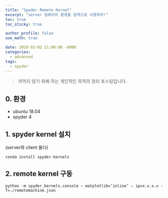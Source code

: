 ```yaml
---
title: "Spyder Remote Kernel"
excerpt: "server 컴퓨터의 환경을 원격으로 사용하자!"
toc: true
toc_sticky: true

author_profile: false
use_math: true

date: 2020-03-02 21:00:00 -0000
categories: 
  - advanced
tags:
  - spyder
---
```

> 까먹지 않기 위해 하는 개인적인 목적의 정리 포스팅입니다.

## 0. 환경
- ubuntu 18.04
- spyder 4

## 1. spyder kernel 설치
(server와 client 둘다)
```
conda install spyder-kernels
```

## 2. remote kernel 구동
```
python -m spyder_kernels.console — matplotlib=’inline’ — ip=x.x.x.x -f=./remotemachine.json
```
<!--stackedit_data:
eyJoaXN0b3J5IjpbOTUyMDEyODk1XX0=
-->